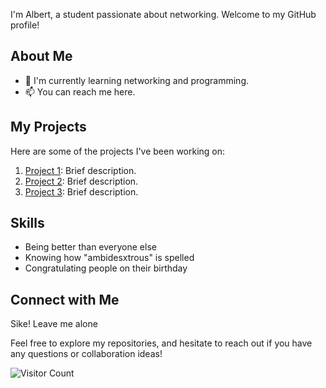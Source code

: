I'm Albert, a student passionate about networking. Welcome to my GitHub profile!

## About Me

- 🌱 I'm currently learning networking and programming.
- 📫 You can reach me here.

## My Projects

Here are some of the projects I've been working on:

1. [Project 1](link-to-project-1): Brief description.
2. [Project 2](link-to-project-2): Brief description.
3. [Project 3](link-to-project-3): Brief description.

## Skills

- Being better than everyone else
- Knowing how "ambidesxtrous" is spelled
- Congratulating people on their birthday

## Connect with Me

Sike! Leave me alone

Feel free to explore my repositories, and hesitate to reach out if you have any questions or collaboration ideas!

![Visitor Count](69000)